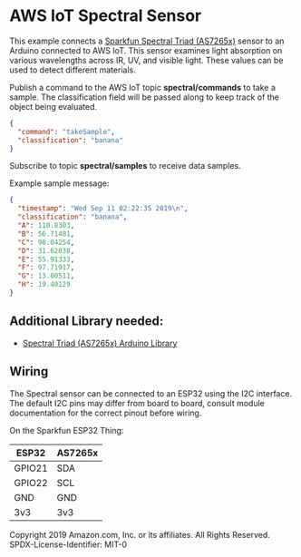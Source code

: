 # AWS IoT Spectral Sensor

This example connects a [Sparkfun Spectral Triad (AS7265x)](https://learn.sparkfun.com/tutorials/spectral-triad-as7265x-hookup-guide/introduction) sensor to an Arduino connected to AWS IoT. This sensor examines light absorption on various wavelengths across IR, UV, and visible light. These values can be used to detect different materials.


Publish a command to the AWS IoT topic **spectral/commands** to take a sample. The classification field will be passed along to keep track of the object being evaluated.

```json
{
  "command": "takeSample",
  "classification": "banana"
}
```

Subscribe to topic **spectral/samples** to receive data samples.

Example sample message:
```json
{
  "timestamp": "Wed Sep 11 02:22:35 2019\n",
  "classification": "banana",
  "A": 110.8303,
  "B": 56.71481,
  "C": 98.04254,
  "D": 31.62038,
  "E": 55.91333,
  "F": 97.71917,
  "G": 13.80511,
  "H": 19.40129
}
```


## Additional Library needed:

- [Spectral Triad (AS7265x) Arduino Library](https://github.com/sparkfun/SparkFun_AS7265x_Arduino_Library)

## Wiring

The Spectral sensor can be connected to an ESP32 using the I2C interface. The default I2C pins may differ from board to board, consult module documentation for the correct pinout before wiring.

On the Sparkfun ESP32 Thing:

| ESP32 | AS7265x |
| ------ | -------- |
| GPIO21 | SDA |
| GPIO22 | SCL |
| GND    | GND |
| 3v3    | 3v3 |


Copyright 2019 Amazon.com, Inc. or its affiliates. All Rights Reserved. SPDX-License-Identifier: MIT-0
